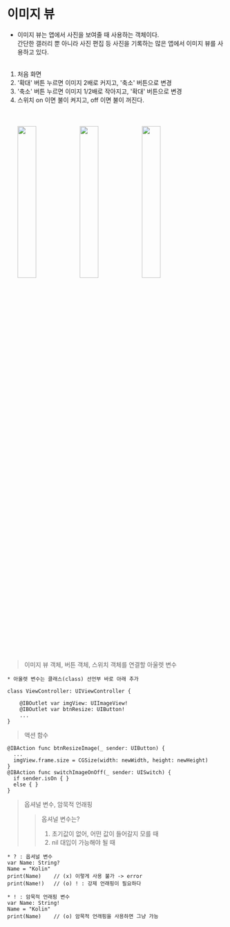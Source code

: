 # 이미지 뷰
- 이미지 뷰는 앱에서 사진을 보여줄 때 사용하는 객체이다.  
간단한 갤러리 뿐 아니라 사진 편집 등 사진을 기록하는 많은 앱에서 이미지 뷰를 사용하고 있다.
<br></br>
1. 처음 화면
2. '확대' 버튼 누르면 이미지 2배로 커지고, '축소' 버튼으로 변경
3. '축소' 버튼 누르면 이미지 1/2배로 작아지고, '확대' 버튼으로 변경
4. 스위치 on 이면 불이 켜지고, off 이면 불이 꺼진다.
<br></br>
<br></br>
<img src="https://user-images.githubusercontent.com/25345987/128695435-dc3eb91a-78d6-4c5e-b4a0-378b755e6db3.png" width="30%" height="30%"><img src="https://user-images.githubusercontent.com/25345987/128695487-8be87c6d-12b9-4959-bf4f-cce9ef9cc457.png" width="30%" height="30%"><img src="https://user-images.githubusercontent.com/25345987/128695490-e6770d0d-7539-43c5-becc-c20f7db6675b.png" width="30%" height="30%">
<br></br>
<br></br>
> 이미지 뷰 객체, 버튼 객체, 스위치 객체를 연결할 아울렛 변수
```
* 아울렛 변수는 클래스(class) 선언부 바로 아래 추가

class ViewController: UIViewController {

    @IBOutlet var imgView: UIImageView!
    @IBOutlet var btnResize: UIButton!   
    ...
}
```
>  액션 함수
```
@IBAction func btnResizeImage(_ sender: UIButton) {
  ...
  imgView.frame.size = CGSize(width: newWidth, height: newHeight)
}
@IBAction func switchImageOnOff(_ sender: UISwitch) {
  if sender.isOn { }
  else { }
}
```
>  옵셔널 변수, 암묵적 언래핑
>> 옵셔널 변수는? 
>> 1) 초기값이 없어, 어떤 값이 들어갈지 모를 때
>> 2) nil 대입이 가능해야 될 때
```
* ? : 옵셔널 변수
var Name: String? 
Name = "Kolin"
print(Name)    // (x) 이렇게 사용 불가 -> error
print(Name!)   // (o) ! : 강제 언래핑이 필요하다

* ! : 암묵적 언래핑 변수
var Name: String! 
Name = "Kolin"
print(Name)    // (o) 암묵적 언래핑을 사용하면 그냥 가능
```
